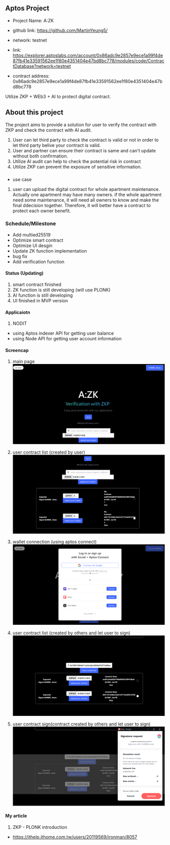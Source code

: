 ## Aptos Project
* Project Name: A:ZK

* github link: https://github.com/MartinYeung5/
* network: testnet
* link: https://explorer.aptoslabs.com/account/0x86adc9e2857e9ece1a99f4de87fb41e33591562ee1f80e4351404e47bd8bc778/modules/code/ContractDatabase?network=testnet
* contract address: 0x86adc9e2857e9ece1a99f4de87fb41e33591562ee1f80e4351404e47bd8bc778

Utilize ZKP + WEb3 + AI to protect digital contract.

## About this project
The project aims to provide a solution for user to verify the contract with ZKP and check the contract with AI audit.
1. User can let third party to check the contract is valid or not in order to let third party belive your contract is valid.
2. User and partner can ensure their contract is same and can't update without both confirmation.
3. Utilize AI audit can help to check the potential risk in contract
4. Utilize ZKP can prevent the exposure of sensitive information.

###
* use case
1. user can upload the digital contract for whole apartment maintenance. Actually one apartment may have many owners. if the whole apartment need some maintenance, it will need all owners to know and make the final ddecision together. Therefore, it will better have a contract to protect each owner benefit.

### Schedule/Milestone
* Add multied25519
* Optimize smart contract
* Optimize UI desgin
* Update ZK function implementation
* bug fix
* Add verification function
#### Status (Updating)
1. smart contract finished
2. ZK function is still developing (will use PLONK)
3. AI function is still developing
4. UI finished in MVP version

#### Applicaiotn
1. NODIT
* using Aptos indexer API for getting user balance
* using Node API for getting user account information

#### Screencap
1. main page
![alt text](https://github.com/MartinYeung5/20241013_AZK/blob/main/screencap/1.png?raw=true)

2. user contract list (created by user)
![alt text](https://github.com/MartinYeung5/20241013_AZK/blob/main/screencap/2.png?raw=true)

3. wallet connection (using aptos connect)
![alt text](https://github.com/MartinYeung5/20241013_AZK/blob/main/screencap/3.png?raw=true)

4. user contract list (created by others and let user to sign)
![alt text](https://github.com/MartinYeung5/20241013_AZK/blob/main/screencap/4.png?raw=true)

5. user contract sign(contract created by others and let user to sign)
![alt text](https://github.com/MartinYeung5/20241013_AZK/blob/main/screencap/5.png?raw=true)

#### My article
1. ZKP - PLONK introduction
* https://ithelp.ithome.com.tw/users/20119569/ironman/8057